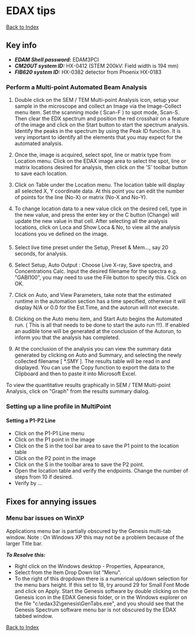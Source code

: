 EDAX tips
========================================================




[Back to Index](../README.html)

## Key info
- ***EDAM Shell password:*** EDAM3PCI
- ***CM20UT system ID:*** HX-0412 (STEM 200kV: Field width is 194 mm)
- ***FIB620 system ID:*** HX-0382 detector from Phoenix HX-0183

### Perform a Multi-point Automated Beam Analysis

1. Double click on the SEM / TEM Multi-point Analysis icon, setup your sample in the microscope and collect an Image via the Image-Collect menu item.  Set the scanning mode ( Scan-F ) to spot mode, Scan-S. Then clear the EDX spectrum and position the red crosshair on a feature of the image and click on the Start button to start the spectrum analysis. Identify the peaks in the spectrum by using the Peak ID function. It is very important to identify all the elements that you may expect for the automated analysis.

2. Once the, image is acquired, select spot, line or matrix type from Location menu. Click on the EDAX image area to select the spot, line or matrix locations desired for analysis, then click on the 'S' toolbar button to save each location. 

3. Click on Table under the Location menu. The location table will display all selected X, Y coordinate data. At this point you can edit the number of points for the line (No-X) or matrix (No-X and No-Y).

4. To change location data to a new value click on the desired cell, type in the new value, and press the enter key or the C button (Change) will update the new value in that cell. After selecting all the analysis locations, click on Loca and Show Loca & No, to view all the analysis locations you
ve defined on the image.

5. Select live time preset under the Setup, Preset & Mem..., say 20 seconds, for analysis.

6. Select Setup, Auto Output : Choose Live X-ray, Save spectra, and Concentrations Calc. Input the desired filename for the spectra e.g. "GABI100", you may need to use the File button to specify this. Click on OK.

7. Click on Auto, and View Parameters, take note that the estimated runtime in the automation section has a time specified, otherwise it will display N/A or 0.0 for the Est.Time, and the autorun will not execute.

8. Clicking on the Auto menu item, and Start Auto begins the Automated run. ( This is all that needs to be done to start the auto run !!!). If enabled an audible tone will be generated at the conclusion of the Autorun, to inform you that the analysis has completed.

9. At the conclusion of the analysis you can view the summary data generated by clicking on Auto and Summary, and selecting the newly collected filename [ *.SMY ]. The results table will be read in and displayed. You can use the Copy function to export the data to the Clipboard and then to paste it into Microsoft Excel. 

To view the quantitative results graphically in SEM / TEM Multi-point Analysis, click on "Graph" from the results summary dialog.


### Setting up a line profile in MultiPoint

#### Setting a P1-P2 Line
- Click on the P1-P1 Line menu
- Click on the P1 point in the image
- Click on the S in the tool bar area to save the P1 point to the location table
- Click on the P2 point in the image
- Click on the S in the toolbar area to save the P2 point.
- Open the location table and verify the endpoints. Change the number of steps from 10 if desired.
- Verify by ...

## Fixes for annying issues

### Menu bar issues on WinXP
Applications menu bar is partially obscured by the Genesis multi-tab
window. Note : On Windows XP this may not be a problem because of the
larger Title bar.

***To Resolve this:***
- Right click on the Windows desktop - Properties, Appearance,
- Select from the Item Drop Down list "Menu". 
- To the right of this dropdown there is a numerical up/down selection for the menu bars height.  If this set to 18, try around 29 for Small Font Mode and click on Apply.  Start the Genesis software by double clicking on the Genesis icon in the EDAX Genesis folder, or in the Windows explorer on the file "c:\edax32\genesis\GenTabs.exe", and you should see that the Genesis Spectrum software menu bar is not obscured by the EDAX tabbed window.

[Back to Index](../README.html)
